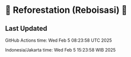 
# 🌳 Reforestation (Reboisasi) 🌲

## Last Updated

GitHub Actions time: Wed Feb  5 08:23:58 UTC 2025

Indonesia/Jakarta time: Wed Feb  5 15:23:58 WIB 2025
